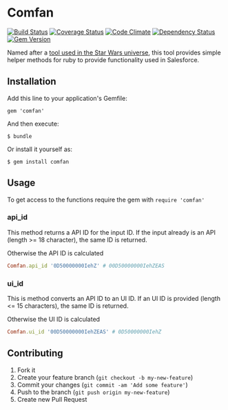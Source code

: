 # Comfan

[![Build Status](https://travis-ci.org/propertybase/comfan.png?branch=master)](https://travis-ci.org/propertybase/comfan) [![Coverage Status](https://coveralls.io/repos/propertybase/comfan/badge.png?branch=master)](https://coveralls.io/r/propertybase/comfan) [![Code Climate](https://codeclimate.com/github/propertybase/comfan.png)](https://codeclimate.com/github/propertybase/comfan) [![Dependency Status](https://gemnasium.com/propertybase/comfan.png)](https://gemnasium.com/propertybase/comfan) [![Gem Version](https://badge.fury.io/rb/comfan.png)](http://badge.fury.io/rb/comfan)

Named after a [tool used in the Star Wars universe](http://starwars.wikia.com/wiki/Comfan), this tool provides simple helper methods for ruby to provide functionality used in Salesforce.

## Installation

Add this line to your application's Gemfile:

    gem 'comfan'

And then execute:

    $ bundle

Or install it yourself as:

    $ gem install comfan

## Usage

To get access to the functions require the gem with `require 'comfan'`

### api_id

This method returns a API ID for the input ID. If the input already is an API (length >= 18 character), the same ID is returned.

Otherwise the API ID is calculated

~~~ ruby
Comfan.api_id '0D50000000IehZ' # 00D50000000IehZEAS
~~~

### ui_id

This is method converts an API ID to an UI ID. If an UI ID is provided (length <= 15 characters), the same ID is returned.

Otherwise the UI ID is calculated

~~~ ruby
Comfan.ui_id '00D50000000IehZEAS' # 0D50000000IehZ
~~~

## Contributing

1. Fork it
2. Create your feature branch (`git checkout -b my-new-feature`)
3. Commit your changes (`git commit -am 'Add some feature'`)
4. Push to the branch (`git push origin my-new-feature`)
5. Create new Pull Request

